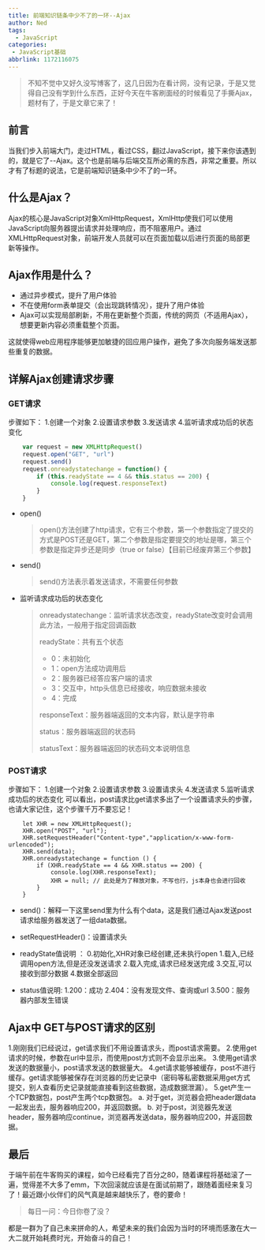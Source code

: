 ```yaml
---
title: 前端知识链条中少不了的一环--Ajax
author: Ned
tags:
  - JavaScript
categories:
 - JavaScript基础
abbrlink: 1172116075
---
```


> 不知不觉中又好久没写博客了，这几日因为在看计网，没有记录，于是又觉得自己没有学到什么东西，正好今天在牛客刷面经的时候看见了手撕Ajax，题材有了，于是文章它来了！
## 前言

当我们步入前端大门，走过HTML，看过CSS，翻过JavaScript，接下来你该遇到的，就是它了--Ajax。
​这个也是前端与后端交互所必需的东西，非常之重要。所以才有了标题的说法，它是前端知识链条中少不了的一环。

## 什么是Ajax？
Ajax的核心是JavaScript对象XmlHttpRequest，XmlHttp使我们可以使用JavaScript向服务器提出请求并处理响应，而不阻塞用户。
​通过XMLHttpRequest对象，前端开发人员就可以在页面加载以后进行页面的局部更新等操作。

<!-- more -->

## Ajax作用是什么？
- 通过异步模式，提升了用户体验
- 不在使用form表单提交（会出现跳转情况），提升了用户体验
- Ajax可以实现局部刷新，不用在更新整个页面，传统的网页（不适用Ajax），想要更新内容必须重载整个页面。

这就使得web应用程序能够更加敏捷的回应用户操作，避免了多次向服务端发送那些重复的数据。

## 详解Ajax创建请求步骤

### GET请求
步骤如下：
	1.创建一个对象
	2.设置请求参数
	3.发送请求
	4.监听请求成功后的状态变化

```javascript
	var request = new XMLHttpRequest()
	request.open("GET", "url")
	request.send()
	request.onreadystatechange = function() {
  		if (this.readyState == 4 && this.status == 200) {
    		console.log(request.responseText)
  		}
	}
```

- open()

  > open()方法创建了http请求，它有三个参数，第一个参数指定了提交的方式是POST还是GET，第二个参数是指定要提交的地址是哪，第三个参数是指定异步还是同步（true or false）【目前已经废弃第三个参数】

- send()

  > send()方法表示着发送请求，不需要任何参数

- 监听请求成功后的状态变化

  > onreadystatechange：监听请求状态改变，readyState改变时会调用此方法，一般用于指定回调函数
  >
  > readyState：共有五个状态
  >
  > - 0：未初始化
  > - 1：open方法成功调用后
  > - 2：服务器已经答应客户端的请求
  > - 3：交互中，http头信息已经接收，响应数据未接收
  > - 4：完成
  >
  > responseText：服务器端返回的文本内容，默认是字符串
  >
  > status：服务器端返回的状态码
  >
  > statusText：服务器端返回的状态码文本说明信息

### POST请求

步骤如下：
	1.创建一个对象
	2.设置请求参数
	3.设置请求头
	4.发送请求
	5.监听请求成功后的状态变化
可以看出，post请求比get请求多出了一个设置请求头的步骤，也请大家记住，这个步骤千万不要忘记！
```
	let XHR = new XMLHttpRequest(); 
	XHR.open("POST", "url"); 
	XHR.setRequestHeader("Content-type","application/x-www-form-urlencoded"); 
	XHR.send(data);
	XHR.onreadystatechange = function () {
		if (XHR.readyState == 4 && XHR.status == 200) {
			console.log(XHR.responseText); 
			XHR = null; // 此处是为了释放对象，不写也行，js本身也会进行回收
		}
	}
```
- send()：解释一下这里send里为什么有个data，这是我们通过Ajax发送post请求给服务器发送了一组data数据。

- setRequestHeader()：设置请求头

- readyState值说明 ：
	0.初始化,XHR对象已经创建,还未执行open 
	1.载入,已经调用open方法,但是还没发送请求 
	2.载入完成,请求已经发送完成
	3.交互,可以接收到部分数据 
	4.数据全部返回

- status值说明:
	1.200：成功
	2.404：没有发现文件、查询或url
	3.500：服务器内部发生错误
## Ajax中 GET与POST请求的区别
1.刚刚我们已经说过，get请求我们不用设置请求头，而post请求需要。
2.使用get请求的时候，参数在url中显示，而使用post方式则不会显示出来。
3.使用get请求发送的数据量小，post请求发送的数据量大。
4.get请求能够被缓存，post不进行缓存。get请求能够被保存在浏览器的历史记录中（密码等私密数据采用get方式提交，别人查看历史记录就能直接看到这些数据，造成数据泄漏）。
5.get产生一个TCP数据包，post产生两个tcp数据包。
	a. 对于get，浏览器会把header跟data一起发出去，服务器响应200，并返回数据。
	b. 对于post，浏览器先发送header，服务器响应continue，浏览器再发送data，服务器响应200，并返回数据。

## 最后

于端午前在牛客购买的课程，如今已经看完了百分之80，随着课程将基础滚了一遍，觉得差不大多了emm，下次回滚就应该是在面试前期了，跟随着面经来复习了！最近跟小伙伴们的风气真是越来越快乐了，卷的要命！

> 每日一问：今日你卷了没？

都是一群为了自己未来拼命的人，希望未来的我们会因为当时的环境而感激在大一大二就开始耗费时光，开始奋斗的自己！
